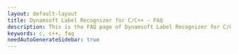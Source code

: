 ```yaml
---
layout: default-layout
title: Dynamsoft Label Recognizer for C/C++ - FAQ
description: This is the FAQ page of Dynamsoft Label Recognizer for C/C++.
keywords: c, c++, faq
needAutoGenerateSidebar: true
---
```


